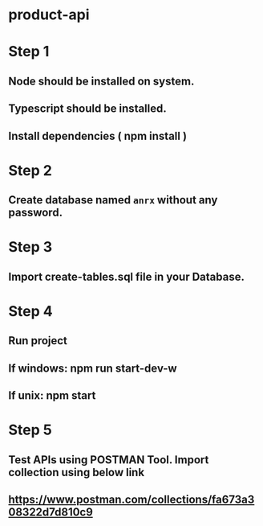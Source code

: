# product-api

# Step 1
## Node should be installed on system.
## Typescript should be installed.
## Install dependencies ( npm install )

# Step 2
## Create database named `anrx` without any password.

# Step 3
## Import create-tables.sql file in your Database.

# Step 4
## Run project
## If windows: npm run start-dev-w
## If unix: npm start

# Step 5
## Test APIs using POSTMAN Tool. Import collection using below link
## https://www.postman.com/collections/fa673a308322d7d810c9
